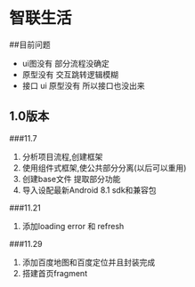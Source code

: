 # 智联生活

##目前问题
+ ui图没有 部分流程没确定
+ 原型没有 交互跳转逻辑模糊
+ 接口  ui 原型没有 所以接口也没出来

## 1.0版本

###11.7
1. 分析项目流程,创建框架
1. 使用组件式框架,使公共部分分离(以后可以重用)
1. 创建base文件 提取部分功能
1. 导入设配最新Android 8.1 sdk和兼容包 

###11.21
1. 添加loading error 和 refresh

###11.29
1. 添加百度地图和百度定位并且封装完成
1. 搭建首页fragment

    
    
    
    
    
   
    
    
    
     